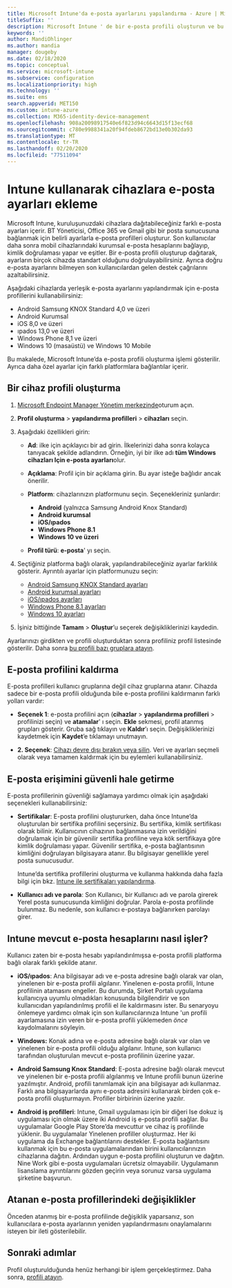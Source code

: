 ```yaml
---
title: Microsoft Intune'da e-posta ayarlarını yapılandırma - Azure | Microsoft Docs
titleSuffix: ''
description: Microsoft Intune ' de bir e-posta profili oluşturun ve bu profili Android Enterprise, iOS, ıpados ve Windows cihazlarına dağıtın. Yönettiğiniz cihazlarda şirket e-postasına bağlanmak için bir e-posta sunucusu ve kimlik doğrulama yönteminin de dahil olduğu yaygın e-posta ayarlarını yapılandırmak için e-posta profilini kullanın.
keywords: ''
author: MandiOhlinger
ms.author: mandia
manager: dougeby
ms.date: 02/18/2020
ms.topic: conceptual
ms.service: microsoft-intune
ms.subservice: configuration
ms.localizationpriority: high
ms.technology: ''
ms.suite: ems
search.appverid: MET150
ms.custom: intune-azure
ms.collection: M365-identity-device-management
ms.openlocfilehash: 908a20098917540e6f823d94c6643d15f13ecf68
ms.sourcegitcommit: c780e9988341a20f94fdeb8672bd13e0b302da93
ms.translationtype: MT
ms.contentlocale: tr-TR
ms.lasthandoff: 02/20/2020
ms.locfileid: "77511094"
---
```

# <a name="add-email-settings-to-devices-using-intune"></a>Intune kullanarak cihazlara e-posta ayarları ekleme

Microsoft Intune, kuruluşunuzdaki cihazlara dağıtabileceğiniz farklı e-posta ayarları içerir. BT Yöneticisi, Office 365 ve Gmail gibi bir posta sunucusuna bağlanmak için belirli ayarlarla e-posta profilleri oluşturur. Son kullanıcılar daha sonra mobil cihazlarındaki kurumsal e-posta hesaplarını bağlayıp, kimlik doğrulaması yapar ve eşitler. Bir e-posta profili oluşturup dağıtarak, ayarların birçok cihazda standart olduğunu doğrulayabilirsiniz. Ayrıca doğru e-posta ayarlarını bilmeyen son kullanıcılardan gelen destek çağrılarını azaltabilirsiniz.

Aşağıdaki cihazlarda yerleşik e-posta ayarlarını yapılandırmak için e-posta profillerini kullanabilirsiniz:

- Android Samsung KNOX Standard 4,0 ve üzeri
- Android Kurumsal
- iOS 8,0 ve üzeri
- ıpados 13,0 ve üzeri
- Windows Phone 8,1 ve üzeri
- Windows 10 (masaüstü) ve Windows 10 Mobile

Bu makalede, Microsoft Intune’da e-posta profili oluşturma işlemi gösterilir. Ayrıca daha özel ayarlar için farklı platformlara bağlantılar içerir.

## <a name="create-a-device-profile"></a>Bir cihaz profili oluşturma

1. [Microsoft Endpoint Manager Yönetim merkezinde](https://go.microsoft.com/fwlink/?linkid=2109431)oturum açın.
2. **Profil oluşturma** > **yapılandırma profilleri** > **cihazları** seçin.
3. Aşağıdaki özellikleri girin:

    - **Ad**: ilke için açıklayıcı bir ad girin. İlkelerinizi daha sonra kolayca tanıyacak şekilde adlandırın. Örneğin, iyi bir ilke adı **tüm Windows cihazları Için e-posta ayarları**olur.
    - **Açıklama**: Profil için bir açıklama girin. Bu ayar isteğe bağlıdır ancak önerilir.
    - **Platform**: cihazlarınızın platformunu seçin. Seçenekleriniz şunlardır:

        - **Android** (yalnızca Samsung Android Knox Standard)
        - **Android kurumsal**
        - **iOS/ıpados**
        - **Windows Phone 8.1**
        - **Windows 10 ve üzeri**

    - **Profil türü**: **e-posta**' yı seçin.

4. Seçtiğiniz platforma bağlı olarak, yapılandırabileceğiniz ayarlar farklılık gösterir. Ayrıntılı ayarlar için platformunuzu seçin:

    - [Android Samsung KNOX Standard ayarları](../email-settings-android.md)
    - [Android kurumsal ayarları](../email-settings-android-enterprise.md)
    - [iOS/ıpados ayarları](email-settings-ios.md)
    - [Windows Phone 8.1 ayarları](email-settings-windows-phone-8-1.md)
    - [Windows 10 ayarları](email-settings-windows-10.md)

5. İşiniz bittiğinde **Tamam** > **Oluştur**’u seçerek değişikliklerinizi kaydedin.

Ayarlarınızı girdikten ve profili oluşturduktan sonra profiliniz profil listesinde gösterilir. Daha sonra [bu profili bazı gruplara atayın](../device-profile-assign.md).

## <a name="remove-an-email-profile"></a>E-posta profilini kaldırma

E-posta profilleri kullanıcı gruplarına değil cihaz gruplarına atanır. Cihazda sadece bir e-posta profili olduğunda bile e-posta profilini kaldırmanın farklı yolları vardır:

- **Seçenek 1**: e-posta profilini açın (**cihazlar** > **yapılandırma profilleri** > profilinizi seçin) ve **atamalar**' ı seçin. **Ekle** sekmesi, profil atanmış grupları gösterir. Gruba sağ tıklayın ve **Kaldır**’ı seçin. Değişikliklerinizi kaydetmek için **Kaydet**’e tıklamayı unutmayın.

- **2. Seçenek**: [Cihazı devre dışı bırakın veya silin](../remote-actions/devices-wipe.md). Veri ve ayarları seçmeli olarak veya tamamen kaldırmak için bu eylemleri kullanabilirsiniz.

## <a name="secure-email-access"></a>E-posta erişimini güvenli hale getirme

E-posta profillerinin güvenliği sağlamaya yardımcı olmak için aşağıdaki seçenekleri kullanabilirsiniz:

- **Sertifikalar**: E-posta profilini oluştururken, daha önce Intune’da oluşturulan bir sertifika profilini seçersiniz. Bu sertifika, kimlik sertifikası olarak bilinir. Kullanıcının cihazının bağlanmasına izin verildiğini doğrulamak için bir güvenilir sertifika profiline veya kök sertifikaya göre kimlik doğrulaması yapar. Güvenilir sertifika, e-posta bağlantısının kimliğini doğrulayan bilgisayara atanır. Bu bilgisayar genellikle yerel posta sunucusudur.

  Intune’da sertifika profillerini oluşturma ve kullanma hakkında daha fazla bilgi için bkz. [Intune ile sertifikaları yapılandırma](../protect/certificates-configure.md).

- **Kullanıcı adı ve parola**: Son Kullanıcı, bir Kullanıcı adı ve parola girerek Yerel posta sunucusunda kimliğini doğrular. Parola e-posta profilinde bulunmaz. Bu nedenle, son kullanıcı e-postaya bağlanırken parolayı girer.

## <a name="how-intune-handles-existing-email-accounts"></a>Intune mevcut e-posta hesaplarını nasıl işler?

Kullanıcı zaten bir e-posta hesabı yapılandırılmışsa e-posta profili platforma bağlı olarak farklı şekilde atanır.

- **iOS/ıpados**: Ana bilgisayar adı ve e-posta adresine bağlı olarak var olan, yinelenen bir e-posta profili algılanır. Yinelenen e-posta profili, Intune profilinin atamasını engeller. Bu durumda, Şirket Portalı uygulama kullanıcıya uyumlu olmadıkları konusunda bilgilendirir ve son kullanıcıdan yapılandırılmış profili el ile kaldırmasını ister. Bu senaryoyu önlemeye yardımcı olmak için son kullanıcılarınıza Intune 'un profili ayarlamasına izin veren bir e-posta profili yüklemeden *önce* kaydolmalarını söyleyin.

- **Windows:** Konak adına ve e-posta adresine bağlı olarak var olan ve yinelenen bir e-posta profili olduğu algılanır. Intune, son kullanıcı tarafından oluşturulan mevcut e-posta profilinin üzerine yazar.

- **Android Samsung Knox Standard**: E-posta adresine bağlı olarak mevcut ve yinelenen bir e-posta profili algılanmış ve Intune profili bunun üzerine yazılmıştır. Android, profili tanımlamak için ana bilgisayar adı kullanmaz. Farklı ana bilgisayarlarda aynı e-posta adresini kullanarak birden çok e-posta profili oluşturmayın. Profiller birbirinin üzerine yazılır.

- **Android iş profilleri**: Intune, Gmail uygulaması için bir diğeri Ise dokuz iş uygulaması için olmak üzere iki Android iş e-posta profili sağlar. Bu uygulamalar Google Play Store’da mevcuttur ve cihaz iş profilinde yüklenir. Bu uygulamalar Yinelenen profiller oluşturmaz. Her iki uygulama da Exchange bağlantılarını destekler. E-posta bağlantısını kullanmak için bu e-posta uygulamalarından birini kullanıcılarınızın cihazlarına dağıtın. Ardından uygun e-posta profilini oluşturun ve dağıtın. Nine Work gibi e-posta uygulamaları ücretsiz olmayabilir. Uygulamanın lisanslama ayrıntılarını gözden geçirin veya sorunuz varsa uygulama şirketine başvurun.

## <a name="changes-to-assigned-email-profiles"></a>Atanan e-posta profillerindeki değişiklikler

Önceden atanmış bir e-posta profilinde değişiklik yaparsanız, son kullanıcılara e-posta ayarlarının yeniden yapılandırmasını onaylamalarını isteyen bir ileti gösterilebilir.

## <a name="next-steps"></a>Sonraki adımlar

Profil oluşturulduğunda henüz herhangi bir işlem gerçekleştirmez. Daha sonra, [profili atayın](../device-profile-assign.md).
